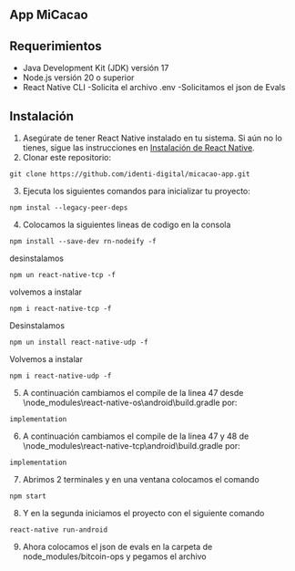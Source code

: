 ## App MiCacao

## Requerimientos

- Java Development Kit (JDK) versión 17
- Node.js versión 20 o superior
- React Native CLI
  -Solicita el archivo .env
  -Solicitamos el json de Evals

## Instalación

1. Asegúrate de tener React Native instalado en tu sistema. Si aún no lo tienes, sigue las instrucciones en [Instalación de React Native](https://reactnative.dev/docs/environment-setup).
2. Clonar este repositorio:

```
git clone https://github.com/identi-digital/micacao-app.git
```

3. Ejecuta los siguientes comandos para inicializar tu proyecto:

```
npm instal --legacy-peer-deps
```

4. Colocamos la siguientes lineas de codigo en la consola

```
npm install --save-dev rn-nodeify -f
```

desinstalamos

```
npm un react-native-tcp -f
```

volvemos a instalar

```
npm i react-native-tcp -f
```

Desinstalamos

```
npm un install react-native-udp -f
```

Volvemos a instalar

```
npm i react-native-udp -f
```

5. A continuación cambiamos el compile de la linea 47 desde \node_modules\react-native-os\android\build.gradle por:

```
implementation
```

6.  A continuación cambiamos el compile de la linea 47 y 48 de \node_modules\react-native-tcp\android\build.gradle por:

```
implementation
```

7. Abrimos 2 terminales y en una ventana colocamos el comando

```
npm start
```

8. Y en la segunda iniciamos el proyecto con el siguiente comando

```
react-native run-android
```

9. Ahora colocamos el json de evals en la carpeta de node_modules/bitcoin-ops y pegamos el archivo
